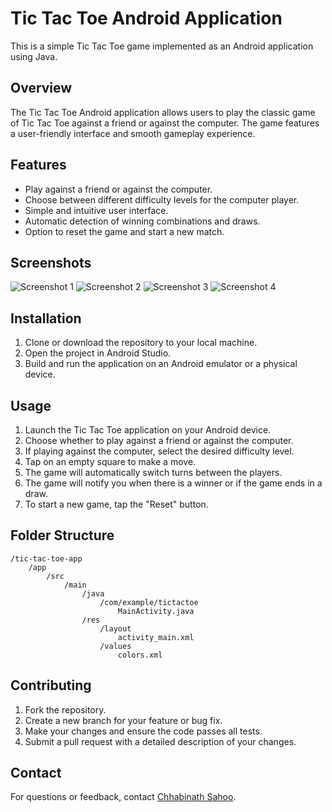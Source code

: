 # Tic Tac Toe Android Application

This is a simple Tic Tac Toe game implemented as an Android application using Java.

## Overview

The Tic Tac Toe Android application allows users to play the classic game of Tic Tac Toe against a friend or against the computer. The game features a user-friendly interface and smooth gameplay experience.

## Features

- Play against a friend or against the computer.
- Choose between different difficulty levels for the computer player.
- Simple and intuitive user interface.
- Automatic detection of winning combinations and draws.
- Option to reset the game and start a new match.

## Screenshots
![Screenshot 1](screenshots/Screenshot_1.png)
![Screenshot 2](screenshots/Screenshot_2.jpg)
![Screenshot 3](screenshots/Screenshot_3.jpg)
![Screenshot 4](screenshots/Screenshot_4.jpg)

## Installation

1. Clone or download the repository to your local machine.
2. Open the project in Android Studio.
3. Build and run the application on an Android emulator or a physical device.

## Usage

1. Launch the Tic Tac Toe application on your Android device.
2. Choose whether to play against a friend or against the computer.
3. If playing against the computer, select the desired difficulty level.
4. Tap on an empty square to make a move.
5. The game will automatically switch turns between the players.
6. The game will notify you when there is a winner or if the game ends in a draw.
7. To start a new game, tap the "Reset" button.

## Folder Structure
```
/tic-tac-toe-app
    /app
        /src
            /main
                /java
                    /com/example/tictactoe
                        MainActivity.java
                /res
                    /layout
                        activity_main.xml
                    /values
                        colors.xml
```

## Contributing

1. Fork the repository.
2. Create a new branch for your feature or bug fix.
3. Make your changes and ensure the code passes all tests.
4. Submit a pull request with a detailed description of your changes.

## Contact

For questions or feedback, contact [Chhabinath Sahoo](mailto:chhabinath1519@gmail.com).
